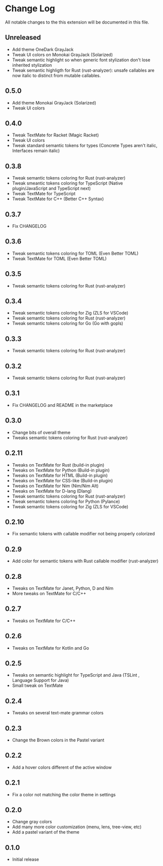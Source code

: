 # Change Log

All notable changes to the this extension will be documented in this file.

## Unreleased

-   Add theme OneDark GrayJack
-   Tweak UI colors on Monokai GrayJack (Solarized)
-   Tweak semantic highlight so when generic font stylization don't lose inherited stylization
-   Tweak semantic highligth for Rust (rust-analyzer): unsafe callables are now italic to distinct from mutable callables.

## 0.5.0

-   Add theme Monokai GrayJack (Solarized)
-   Tweak UI colors

## 0.4.0

-   Tweak TextMate for Racket (Magic Racket)
-   Tweak UI colors
-   Tweak standard semantic tokens for types (Concrete Types aren't italic, Interfaces remain italic)

## 0.3.8

-   Tweak semantic tokens coloring for Rust (rust-analyzer)
-   Tweak smeantic tokens coloring for TypeScript (Native plugin/JavaScript and TypeScript next)
-   Tweak TextMate for TypeScript
-   Tweak TextMate for C++ (Better C++ Syntax)

## 0.3.7

-   Fix CHANGELOG

## 0.3.6

-   Tweak semantic tokens coloring for TOML (Even Better TOML)
-   Tweak TextMate for TOML (Even Better TOML)

## 0.3.5

-   Tweak semantic tokens coloring for Rust (rust-analyzer)

## 0.3.4

-   Tweak semantic tokens coloring for Zig (ZLS for VSCode)
-   Tweak semantic tokens coloring for Rust (rust-analyzer)
-   Tweak semantic tokens coloring for Go (Go with gopls)

## 0.3.3

-   Tweak semantic tokens coloring for Rust (rust-analyzer)

## 0.3.2

-   Tweak semantic tokens coloring for Rust (rust-analyzer)

## 0.3.1

-   Fix CHANGELOG and README in the marketplace

## 0.3.0

-   Change bits of overall theme
-   Tweaks semantic tokens coloring for Rust (rust-analyzer)

## 0.2.11

-   Tweaks on TextMate for Rust (build-in plugin)
-   Tweaks on TextMate for Python (Build-in plugin)
-   Tweaks on TextMate for HTML (Build-in plugin)
-   Tweaks on TextMate for CSS-like (Build-in plugin)
-   Tweaks on TextMate for Nim (Nim/Nim Alt)
-   Tweaks on TextMate for D-lang (Dlang)
-   Tweak semantic tokens coloring for Rust (rust-analyzer)
-   Tweak semantic tokens coloring for Python (Pylance)
-   Tweak semantic tokens coloring for Zig (ZLS for VSCode)

## 0.2.10

-   Fix semantic tokens with callable modifier not being properly colorized

## 0.2.9

-   Add color for semantic tokens with Rust callable modifier (rust-analyzer)

## 0.2.8

-   Tweaks on TextMate for Janet, Python, D and Nim
-   More tweaks on TextMate for C/C++

## 0.2.7

-   Tweaks on TextMate for C/C++

## 0.2.6

-   Tweaks on TextMate for Kotlin and Go

## 0.2.5

-   Tweaks on semantic highlight for TypeScript and Java (TSLint , Language Support for Java)
-   Small tweak on TextMate

## 0.2.4

-   Tweaks on several text-mate grammar colors

## 0.2.3

-   Change the Brown colors in the Pastel variant

## 0.2.2

-   Add a hover colors different of the active window

## 0.2.1

-   Fix a color not matching the color theme in settings

## 0.2.0

-   Change gray colors
-   Add many more color customization (menu, lens, tree-view, etc)
-   Add a pastel variant of the theme

## 0.1.0

-   Initial release
